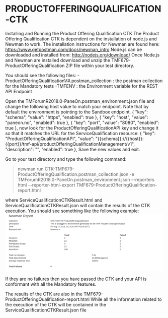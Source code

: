 # PRODUCTOFFERINGQUALIFICATION-CTK
Installing and Running the Product Offering Qualification CTK
The Product Offering Qualification CTK is dependent on the installation of node.js and Newman to work.
The installation instructions for Newman are found here: https://www.getpostman.com/docs/newman_intro
Node.js can be downloaded and installed from:
http://nodejs.org/download/ 
Once Node.js and Newman are installed download and unzip the TMF679-ProductOfferingQualification ZIP file within your test directory.

You should see the following files:
-ProductOfferingQualificationV#.postman_collection : the postman collection for the Mandatory tests
-TMFENV : the Environment variable for the REST API Endpoint

Open the TMForumR2018.0-PaneOn.postman_environment.json file and change the following host value to match your endpoint. Note that by default the environment is pointing to the Sandbox endpoint. 
{
      "key": "schema",
      "value": "https",
      "enabled": true
},
{
	"key": "host",
	"value": "paneon.no",
	"enabled": true
},
{
	"key": "port",
	"value": "8080",
	"enabled": true
},
now look for the ProductOfferingQualificationAPI key and change it so that it matches the URL for the ServiceQualification resource:
{
	"key": "ProductOfferingQualificationAPI",
	"value": "{{schema}}://{{host}}:{{port}}/tmf-api/productOfferingQualificationManagement/v1",
	"description": "",
	"enabled": true
},
Save the new values and exit.

Go to your test directory and type the following command:

> newman run CTK-TMF679-ProductOfferingQualification.postman_collection.json -e TMForumR2018.0-PaneOn.postman_environment.json --reporters html --reporter-html-export TMF679-ProductOfferingQualification-report.html

where ServiceQualificationCTKResult.html and ServiceQualificationCTKResult.json will contain the results of the CTK execution. You should see something like the following example:
![CTK Example Image](https://github.com/henfen/CTKFILES/blob/master/TMF679-ProductOfferingQualification/Output-Example.png)


If they are no failures then you have passed the CTK and your API is conformant with all
the Mandatory features.

The results of the CTK are also in  the TMF679-ProductOfferingQualification-report.html
While all the information related to the execution of the CTK will be contained in the ServiceQualificationCTKResult.json file




